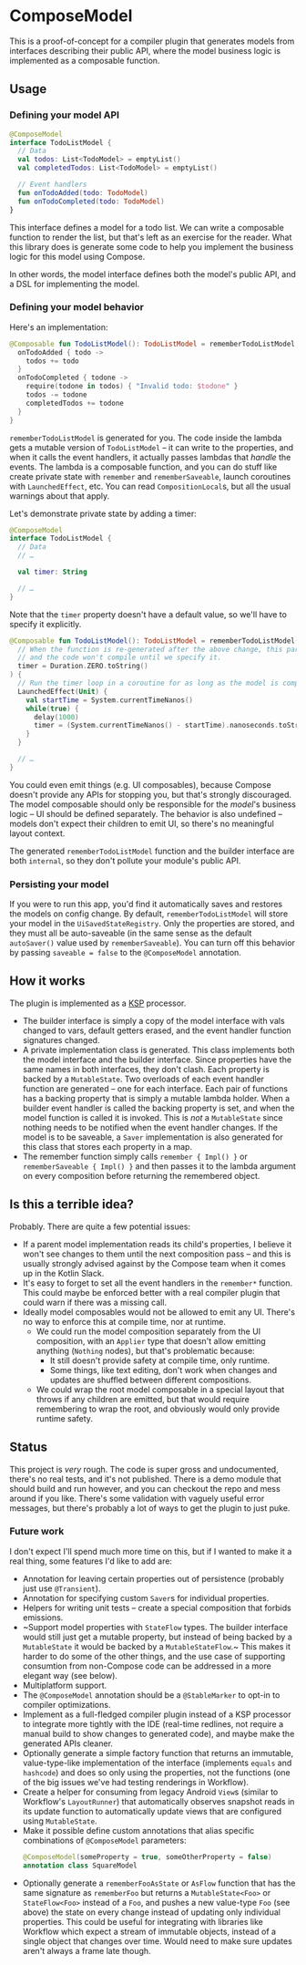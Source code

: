 # ComposeModel

This is a proof-of-concept for a compiler plugin that generates models from interfaces describing
their public API, where the model business logic is implemented as a composable function.

## Usage

### Defining your model API

```kotlin
@ComposeModel
interface TodoListModel {
  // Data
  val todos: List<TodoModel> = emptyList()
  val completedTodos: List<TodoModel> = emptyList()

  // Event handlers
  fun onTodoAdded(todo: TodoModel)
  fun onTodoCompleted(todo: TodoModel)
}
```

This interface defines a model for a todo list. We can write a composable function to render the
list, but that's left as an exercise for the reader. What this library does is generate some code
to help you implement the business logic for this model using Compose.

In other words, the model interface defines both the model's public API, and a DSL for implementing
the model.

### Defining your model behavior

Here's an implementation:

```kotlin
@Composable fun TodoListModel(): TodoListModel = rememberTodoListModel {
  onTodoAdded { todo ->
    todos += todo
  }
  onTodoCompleted { todone ->
    require(todone in todos) { "Invalid todo: $todone" }
    todos -= todone
    completedTodos += todone
  }
}
```

`rememberTodoListModel` is generated for you. The code inside the lambda gets a mutable version of
`TodoListModel` – it can write to the properties, and when it calls the event handlers, it actually
passes lambdas that _handle_ the events. The lambda is a composable function, and you can do stuff
like create private state with `remember` and `rememberSaveable`, launch coroutines with
`LaunchedEffect`, etc. You can read `CompositionLocal`s, but all the usual warnings about that
apply.

Let's demonstrate private state by adding a timer:
```kotlin
@ComposeModel
interface TodoListModel {
  // Data
  // …

  val timer: String

  // …
}
```
Note that the `timer` property doesn't have a default value, so we'll have to specify it explicitly.
```kotlin
@Composable fun TodoListModel(): TodoListModel = rememberTodoListModel(
  // When the function is re-generated after the above change, this parameter will be required,
  // and the code won't compile until we specify it.
  timer = Duration.ZERO.toString()
) {
  // Run the timer loop in a coroutine for as long as the model is composed.
  LaunchedEffect(Unit) {
    val startTime = System.currentTimeNanos()
    while(true) {
      delay(1000)
      timer = (System.currentTimeNanos() - startTime).nanoseconds.toString()
    }
  }

  // …
}
```

You could even emit things (e.g. UI composables), because Compose doesn't provide any APIs
for stopping you, but that's strongly discouraged. The model composable should only be responsible
for the _model_'s business logic – UI should be defined separately. The behavior is also undefined –
models don't expect their children to emit UI, so there's no meaningful layout context.

The generated `rememberTodoListModel` function and the builder interface are both `internal`, so
they don't pollute your module's public API.

### Persisting your model

If you were to run this app, you'd find it automatically saves and restores the models on config
change. By default, `rememberTodoListModel` will store your model in the `UiSavedStateRegistry`.
Only the properties are stored, and they must all be auto-saveable (in the same sense as the default
`autoSaver()` value used by `rememberSaveable`). You can turn off this behavior by passing
`saveable = false` to the `@ComposeModel` annotation.

## How it works

The plugin is implemented as a [KSP](https://github.com/google/ksp) processor.

- The builder interface is simply a copy of the model interface with vals changed to vars, default
  getters erased, and the event handler function signatures changed.
- A private implementation class is generated. This class implements both the model interface and
  the builder interface. Since properties have the same names in both interfaces, they don't clash.
  Each property is backed by a `MutableState`. Two overloads of each event handler function are
  generated – one for each interface. Each pair of functions has a backing property that is simply
  a mutable lambda holder. When a builder event handler is called the backing property is set, and
  when the model function is called it is invoked. This is _not_ a `MutableState` since nothing
  needs to be notified when the event handler changes. If the model is to be saveable, a `Saver`
  implementation is also generated for this class that stores each property in a map.
- The remember function simply calls `remember { Impl() }` or `rememberSaveable { Impl() }` and
  then passes it to the lambda argument on every composition before returning the remembered object.

## Is this a terrible idea?

Probably. There are quite a few potential issues:

- If a parent model implementation reads its child's properties, I believe it won't see changes to
  them until the next composition pass – and this is usually strongly advised against by the Compose
  team when it comes up in the Kotlin Slack.
- It's easy to forget to set all the event handlers in the `remember*` function. This could maybe
  be enforced better with a real compiler plugin that could warn if there was a missing call.
- Ideally model composables would not be allowed to emit any UI. There's no way to enforce this at
  compile time, nor at runtime.
    - We could run the model composition separately from the UI composition, with an `Applier` type
      that doesn't allow emitting anything (`Nothing` nodes), but that's problematic because:
        - It still doesn't provide safety at compile time, only runtime.
        - Some things, like text editing, don't work when changes and updates are shuffled between
          different compositions.
    - We could wrap the root model composable in a special layout that throws if any children are
      emitted, but that would require remembering to wrap the root, and obviously would only provide
      runtime safety.

## Status

This project is _very_ rough. The code is super gross and undocumented, there's no real tests, and
it's not published. There is a demo module that should build and run however, and you can checkout
the repo and mess around if you like. There's some validation with vaguely useful error messages,
but there's probably a lot of ways to get the plugin to just puke.

### Future work

I don't expect I'll spend much more time on this, but if I wanted to make it a real thing, some
features I'd like to add are:

- Annotation for leaving certain properties out of persistence (probably just use `@Transient`).
- Annotation for specifying custom `Saver`s for individual properties.
- Helpers for writing unit tests – create a special composition that forbids emissions.
- ~Support model properties with `StateFlow` types. The builder interface would still just get a
  mutable property, but instead of being backed by a `MutableState` it would be backed by a
  `MutableStateFlow`.~ This makes it harder to do some of the other things, and the use case of
  supporting consumtion from non-Compose code can be addressed in a more elegant way (see below).
- Multiplatform support.
- The `@ComposeModel` annotation should be a `@StableMarker` to opt-in to compiler optimizations.
- Implement as a full-fledged compiler plugin instead of a KSP processor to integrate more tightly
  with the IDE (real-time redlines, not require a manual build to show changes to generated code),
  and maybe make the generated APIs cleaner.
- Optionally generate a simple factory function that returns an immutable, value-type-like
  implementation of the interface (implements `equals` and `hashcode`) and does so only using the
  properties, not the functions (one of the big issues we've had testing renderings in Workflow).
- Create a helper for consuming from legacy Android `View`s (similar to Workflow's `LayoutRunner`)
  that automatically observes snapshot reads in its update function to automatically update views
  that are configured using `MutableState`.
- Make it possible define custom annotations that alias specific combinations of `@ComposeModel`
  parameters:
  ```kotlin
  @ComposeModel(someProperty = true, someOtherProperty = false)
  annotation class SquareModel
  ```
- Optionally generate a `rememberFooAsState` or `AsFlow` function that has the same signature as `rememberFoo`
  but returns a `MutableState<Foo>` or `StateFlow<Foo>` instead of a `Foo`, and pushes a new value-type `Foo` (see 
  above) the state on every change instead of updating only individual properties. This could be
  useful for integrating with libraries like Workflow which expect a stream of immutable objects, instead of a single
  object that changes over time. Would need to make sure updates aren't always a frame late though.
